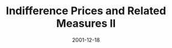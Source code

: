 ---
abstract: ''
authors:
- Marek Straka
date: '2001-12-18'
featured: false
links:
- name: Publik
  url: https://publik.tuwien.ac.at/showentry.php?ID=115504&lang=1
publication_types:
- '0'
publishDate: '2001-12-18'
title: Indifference Prices and Related Measures II
url_pdf: ''
---